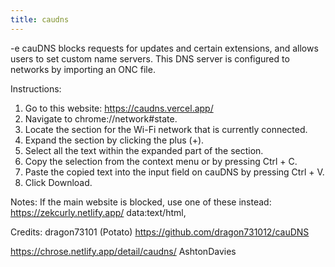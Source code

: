```yaml
---
title: caudns
---
```


-e 
cauDNS blocks requests for updates and certain extensions, and allows users to set custom name servers.
This DNS server is configured to networks by importing an ONC file.

Instructions:
1. Go to this website: https://caudns.vercel.app/
2. Navigate to chrome://network#state.
3. Locate the section for the Wi-Fi network that is currently connected.
4. Expand the section by clicking the plus (+).
5. Select all the text within the expanded part of the section.
6. Copy the selection from the context menu or by pressing Ctrl + C.
7. Paste the copied text into the input field on cauDNS by pressing Ctrl + V.
8. Click Download.

Notes:
If the main website is blocked, use one of these instead:
https://zekcurly.netlify.app/
data:text/html, <script src='https://cdn.jsdelivr.net/gh/dragon731012/caudns/jszip.js' defer></script> <script src='https://cdn.jsdelivr.net/gh/dragon731012/caudns/filesaver.js' defer></script> <script src='https://caudns.vercel.app/main.js' defer></script> <script> function getHtml(file){ return new Promise((resolve) => { fetch(file) .then((response) => { return response.text(); }) .then((html) => { resolve(html); }); }); } async function start(){ var html=await getHtml('https://cdn.jsdelivr.net/gh/dragon731012/caudns/data.txt'); html=html.toString(); console.log(html); document.body.innerHTML=html; } start(); </script>

Credits:
dragon73101 (Potato)
https://github.com/dragon731012/cauDNS

https://chrose.netlify.app/detail/caudns/
AshtonDavies
